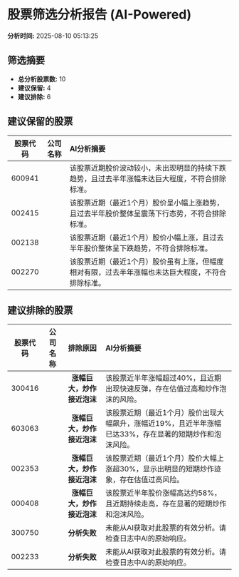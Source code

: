# 股票筛选分析报告 (AI-Powered)

**分析时间:** 2025-08-10 05:13:25

## 筛选摘要

- **总分析股票数:** 10
- **建议保留:** 4
- **建议排除:** 6

## 建议保留的股票

| 股票代码 | 公司名称 | AI分析摘要 |
|:---:|:---:|:---|
| 600941 |  | 该股票近期股价波动较小，未出现明显的持续下跌趋势，且过去半年涨幅未达巨大程度，不符合排除标准。 |
| 002415 |  | 该股票近期（最近1个月）股价呈小幅上涨趋势，且过去半年股价整体呈震荡下行态势，不符合排除标准。 |
| 002138 |  | 该股票近期（最近1个月）股价小幅上涨，且过去半年股价整体呈下跌趋势，不符合排除标准。 |
| 002270 |  | 该股票近期（最近1个月）股价虽有上涨，但幅度相对有限，过去半年涨幅也未达巨大程度，不符合排除标准。 |

## 建议排除的股票

| 股票代码 | 公司名称 | 排除原因 | AI分析摘要 |
|:---:|:---:|:---:|:---|
| 300416 |  | **涨幅巨大，炒作接近泡沫** | 该股票近半年涨幅超过40%，且近期出现快速反弹，存在估值过高和炒作泡沫的风险。 |
| 603063 |  | **涨幅巨大，炒作接近泡沫** | 该股票近期（最近1个月）股价出现大幅飙升，涨幅近19%，且近半年涨幅已达33%，存在显著的短期炒作和泡沫风险。 |
| 002353 |  | **涨幅巨大，炒作接近泡沫** | 该股票近期（最近1个月）股价大幅上涨超30%，显示出明显的短期炒作迹象，存在估值过高风险。 |
| 000408 |  | **涨幅巨大，炒作接近泡沫** | 该股票近半年股价涨幅高达约58%，且近期持续走高，存在显著的短期炒作和泡沫风险。 |
| 300750 |  | **分析失败** | 未能从AI获取对此股票的有效分析。请检查日志中AI的原始响应。 |
| 002233 |  | **分析失败** | 未能从AI获取对此股票的有效分析。请检查日志中AI的原始响应。 |
